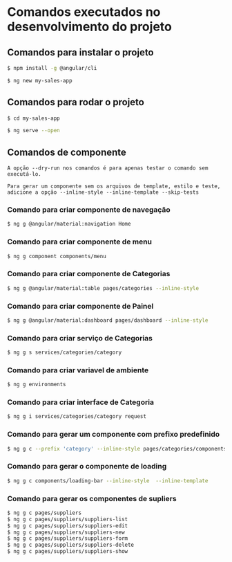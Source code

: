 # Comandos executados no desenvolvimento do projeto

## Comandos para instalar o projeto
```bash
$ npm install -g @angular/cli

$ ng new my-sales-app
```

## Comandos para rodar o projeto
```bash
$ cd my-sales-app

$ ng serve --open
```

## Comandos de componente
`A opção --dry-run nos comandos é para apenas testar o comando sem executá-lo.`

`Para gerar um componente sem os arquivos de template, estilo e teste, adicione a opção --inline-style --inline-template --skip-tests`

### Comando para criar componente de navegação
```bash
$ ng g @angular/material:navigation Home
```

### Comando para criar componente de menu
```bash
$ ng g component components/menu
```

### Comando para criar componente de Categorias
```bash
$ ng g @angular/material:table pages/categories --inline-style
```

### Comando para criar componente de Painel
```bash
$ ng g @angular/material:dashboard pages/dashboard --inline-style
```

### Comando para criar serviço de Categorias
```bash
$ ng g s services/categories/category
```

### Comando para criar variavel de ambiente
```bash
$ ng g environments
```

### Comando para criar interface de Categoria
```bash
$ ng g i services/categories/category request
```

### Comando para gerar um componente com prefixo predefinido
```bash
$ ng g c --prefix 'category' --inline-style pages/categories/components/form
```

### Comando para gerar o componente de loading
```bash
$ ng g c components/loading-bar --inline-style  --inline-template
```

### Comando para gerar os componentes de supliers
```bash
$ ng g c pages/suppliers
$ ng g c pages/suppliers/suppliers-list
$ ng g c pages/suppliers/suppliers-edit
$ ng g c pages/suppliers/suppliers-new
$ ng g c pages/suppliers/suppliers-form
$ ng g c pages/suppliers/suppliers-delete
$ ng g c pages/suppliers/suppliers-show
```
